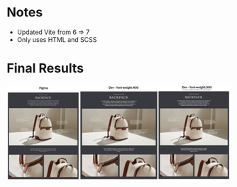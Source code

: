 # Notes
- Updated Vite from 6 => 7
- Only uses HTML and SCSS

# Final Results

![alt text](https://github.com/Trevor-Welch/practical/blob/main/dev/src/public/final-result.jpg "Side-by-side examples of test page screenshots")
